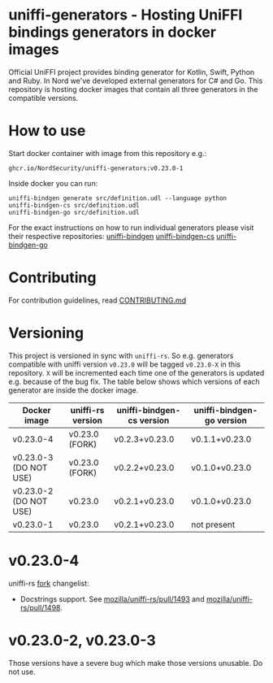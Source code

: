 # uniffi-generators - Hosting UniFFI bindings generators in docker images

Official UniFFI project provides binding generator for Kotlin, Swift, Python and Ruby.
In Nord we've developed external generators for C# and Go.
This repository is hosting docker images that contain all three generators in the compatible versions.

# How to use

Start docker container with image from this repository e.g.:
```
ghcr.io/NordSecurity/uniffi-generators:v0.23.0-1
```
Inside docker you can run:
```
uniffi-bindgen generate src/definition.udl --language python
uniffi-bindgen-cs src/definition.udl
uniffi-bindgen-go src/definition.udl
```
For the exact instructions on how to run individual generators please visit their respective repositories:
[uniffi-bindgen](https://github.com/mozilla/uniffi-rs)
[uniffi-bindgen-cs](https://github.com/NordSecurity/uniffi-bindgen-cs)
[uniffi-bindgen-go](https://github.com/NordSecurity/uniffi-bindgen-go)

# Contributing

For contribution guidelines, read [CONTRIBUTING.md](CONTRIBUTING.md)

# Versioning

This project is versioned in sync with `uniffi-rs`. So e.g. generators compatible with uniffi
version `v0.23.0` will be tagged `v0.23.0-X` in this repository. `X` will be incremented
each time one of the generators is updated e.g. because of the bug fix. The table below
shows which versions of each generator are inside the docker image.


| Docker image           | uniffi-rs version | uniffi-bindgen-cs version | uniffi-bindgen-go version |
|------------------------|-------------------|---------------------------|---------------------------|
| v0.23.0-4              | v0.23.0 (FORK)    | v0.2.3+v0.23.0            | v0.1.1+v0.23.0            |
| v0.23.0-3 (DO NOT USE) | v0.23.0 (FORK)    | v0.2.2+v0.23.0            | v0.1.0+v0.23.0            |
| v0.23.0-2 (DO NOT USE) | v0.23.0           | v0.2.1+v0.23.0            | v0.1.0+v0.23.0            |
| v0.23.0-1              | v0.23.0           | v0.2.1+v0.23.0            | not present               |

# v0.23.0-4

uniffi-rs [fork](https://github.com/NordSecurity/uniffi-rs/commit/36de103c82d3e062ac045b13394b8ad387d23a67) changelist:
- Docstrings support. See
[mozilla/uniffi-rs/pull/1493](https://github.com/mozilla/uniffi-rs/pull/1493) and
[mozilla/uniffi-rs/pull/1498](https://github.com/mozilla/uniffi-rs/pull/1498).

# v0.23.0-2, v0.23.0-3

Those versions have a severe bug which make those versions unusable. Do not use.
